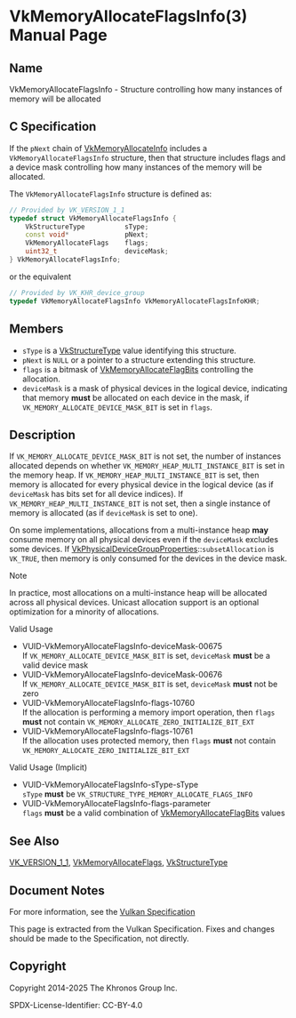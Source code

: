 # VkMemoryAllocateFlagsInfo(3) Manual Page

## Name

VkMemoryAllocateFlagsInfo - Structure controlling how many instances of memory will be allocated



## [](#_c_specification)C Specification

If the `pNext` chain of [VkMemoryAllocateInfo](https://registry.khronos.org/vulkan/specs/latest/man/html/VkMemoryAllocateInfo.html) includes a `VkMemoryAllocateFlagsInfo` structure, then that structure includes flags and a device mask controlling how many instances of the memory will be allocated.

The `VkMemoryAllocateFlagsInfo` structure is defined as:

```c++
// Provided by VK_VERSION_1_1
typedef struct VkMemoryAllocateFlagsInfo {
    VkStructureType          sType;
    const void*              pNext;
    VkMemoryAllocateFlags    flags;
    uint32_t                 deviceMask;
} VkMemoryAllocateFlagsInfo;
```

or the equivalent

```c++
// Provided by VK_KHR_device_group
typedef VkMemoryAllocateFlagsInfo VkMemoryAllocateFlagsInfoKHR;
```

## [](#_members)Members

- `sType` is a [VkStructureType](https://registry.khronos.org/vulkan/specs/latest/man/html/VkStructureType.html) value identifying this structure.
- `pNext` is `NULL` or a pointer to a structure extending this structure.
- `flags` is a bitmask of [VkMemoryAllocateFlagBits](https://registry.khronos.org/vulkan/specs/latest/man/html/VkMemoryAllocateFlagBits.html) controlling the allocation.
- `deviceMask` is a mask of physical devices in the logical device, indicating that memory **must** be allocated on each device in the mask, if `VK_MEMORY_ALLOCATE_DEVICE_MASK_BIT` is set in `flags`.

## [](#_description)Description

If `VK_MEMORY_ALLOCATE_DEVICE_MASK_BIT` is not set, the number of instances allocated depends on whether `VK_MEMORY_HEAP_MULTI_INSTANCE_BIT` is set in the memory heap. If `VK_MEMORY_HEAP_MULTI_INSTANCE_BIT` is set, then memory is allocated for every physical device in the logical device (as if `deviceMask` has bits set for all device indices). If `VK_MEMORY_HEAP_MULTI_INSTANCE_BIT` is not set, then a single instance of memory is allocated (as if `deviceMask` is set to one).

On some implementations, allocations from a multi-instance heap **may** consume memory on all physical devices even if the `deviceMask` excludes some devices. If [VkPhysicalDeviceGroupProperties](https://registry.khronos.org/vulkan/specs/latest/man/html/VkPhysicalDeviceGroupProperties.html)::`subsetAllocation` is `VK_TRUE`, then memory is only consumed for the devices in the device mask.

Note

In practice, most allocations on a multi-instance heap will be allocated across all physical devices. Unicast allocation support is an optional optimization for a minority of allocations.

Valid Usage

- [](#VUID-VkMemoryAllocateFlagsInfo-deviceMask-00675)VUID-VkMemoryAllocateFlagsInfo-deviceMask-00675  
  If `VK_MEMORY_ALLOCATE_DEVICE_MASK_BIT` is set, `deviceMask` **must** be a valid device mask
- [](#VUID-VkMemoryAllocateFlagsInfo-deviceMask-00676)VUID-VkMemoryAllocateFlagsInfo-deviceMask-00676  
  If `VK_MEMORY_ALLOCATE_DEVICE_MASK_BIT` is set, `deviceMask` **must** not be zero
- [](#VUID-VkMemoryAllocateFlagsInfo-flags-10760)VUID-VkMemoryAllocateFlagsInfo-flags-10760  
  If the allocation is performing a memory import operation, then `flags` **must** not contain `VK_MEMORY_ALLOCATE_ZERO_INITIALIZE_BIT_EXT`
- [](#VUID-VkMemoryAllocateFlagsInfo-flags-10761)VUID-VkMemoryAllocateFlagsInfo-flags-10761  
  If the allocation uses protected memory, then `flags` **must** not contain `VK_MEMORY_ALLOCATE_ZERO_INITIALIZE_BIT_EXT`

Valid Usage (Implicit)

- [](#VUID-VkMemoryAllocateFlagsInfo-sType-sType)VUID-VkMemoryAllocateFlagsInfo-sType-sType  
  `sType` **must** be `VK_STRUCTURE_TYPE_MEMORY_ALLOCATE_FLAGS_INFO`
- [](#VUID-VkMemoryAllocateFlagsInfo-flags-parameter)VUID-VkMemoryAllocateFlagsInfo-flags-parameter  
  `flags` **must** be a valid combination of [VkMemoryAllocateFlagBits](https://registry.khronos.org/vulkan/specs/latest/man/html/VkMemoryAllocateFlagBits.html) values

## [](#_see_also)See Also

[VK\_VERSION\_1\_1](https://registry.khronos.org/vulkan/specs/latest/man/html/VK_VERSION_1_1.html), [VkMemoryAllocateFlags](https://registry.khronos.org/vulkan/specs/latest/man/html/VkMemoryAllocateFlags.html), [VkStructureType](https://registry.khronos.org/vulkan/specs/latest/man/html/VkStructureType.html)

## [](#_document_notes)Document Notes

For more information, see the [Vulkan Specification](https://registry.khronos.org/vulkan/specs/latest/html/vkspec.html#VkMemoryAllocateFlagsInfo)

This page is extracted from the Vulkan Specification. Fixes and changes should be made to the Specification, not directly.

## [](#_copyright)Copyright

Copyright 2014-2025 The Khronos Group Inc.

SPDX-License-Identifier: CC-BY-4.0